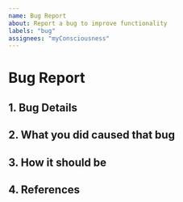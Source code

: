 ```yaml
---
name: Bug Report
about: Report a bug to improve functionality
labels: "bug"
assignees: "myConsciousness"
---
```


# Bug Report

## 1. Bug Details

## 2. What you did caused that bug

## 3. How it should be

## 4. References
